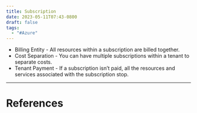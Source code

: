 ```yaml
---
title: Subscription
date: 2023-05-11T07:43-0800
draft: false
tags:
  - "#Azure"
---
```

- Billing Entity - All resources within a subscription are billed together. 
- Cost Separation - You can have multiple subscriptions within a tenant to separate costs.
- Tenant Payment - If a subscription isn’t paid, all the resources and services associated with the subscription stop.

---
# References
